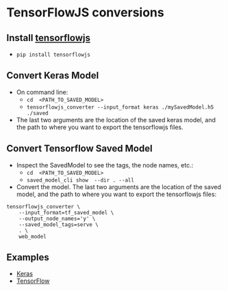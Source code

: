 # TensorFlowJS conversions

## Install [tensorflowjs](https://github.com/tensorflow/tfjs-converter)
* `pip install tensorflowjs`

## Convert Keras Model

* On command line:
	* `cd  <PATH_TO_SAVED_MODEL>`
	* `tensorflowjs_converter --input_format keras ./mySavedModel.h5 ./saved`
* The last two arguments are the location of the saved keras model, and the path to where you want to export the tensorflowjs files.

## Convert Tensorflow Saved Model
* Inspect the SavedModel to see the tags, the node names, etc.:
	* `cd  <PATH_TO_SAVED_MODEL>`
	* `saved_model_cli show  --dir . --all`
* Convert the model. The last two arguments are the location of the saved model, and the path to where you want to export the tensorflowjs files:
```
tensorflowjs_converter \
    --input_format=tf_saved_model \
    --output_node_names='y' \
    --saved_model_tags=serve \
    . \
    web_model
```

## Examples
* [Keras](https://github.com/artintelclass/Resources/tree/master/NeuralNetNotebooks/heartDisease)
* [TensorFlow](https://github.com/artintelclass/Resources/tree/master/NeuralNetNotebooks/TF_SavedModel_web) 
